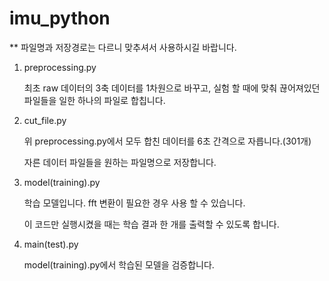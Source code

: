 # imu_python

** 파일명과 저장경로는 다르니 맞추셔서 사용하시길 바랍니다. 


1. preprocessing.py
   
   최초 raw 데이터의 3축 데이터를 1차원으로 바꾸고, 실험 할 때에 맞춰 끊어져있던 파일들을 일한 하나의 파일로 합칩니다. 

2. cut_file.py

   위 preprocessing.py에서 모두 합친 데이터를 6초 간격으로 자릅니다.(301개)

   자른 데이터 파일들을 원하는 파일명으로 저장합니다. 


3. model(training).py
   
   학습 모델입니다. fft 변환이 필요한 경우 사용 할 수 있습니다.

   이 코드만 실행시켰을 때는 학습 결과 한 개를 출력할 수 있도록 합니다.


4. main(test).py
   
   model(training).py에서 학습된 모델을 검증합니다.
 
